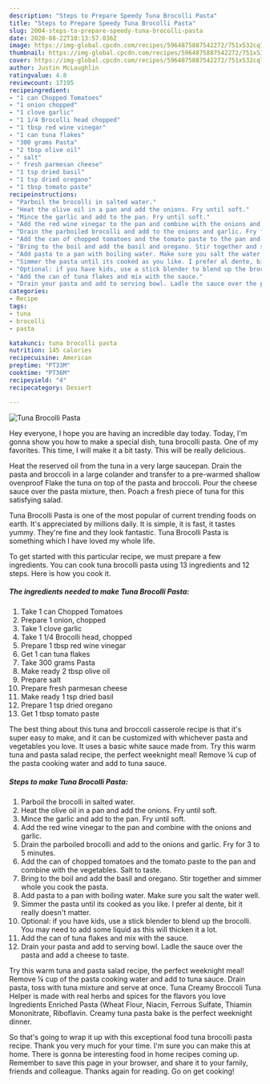 ```yaml
---
description: "Steps to Prepare Speedy Tuna Brocolli Pasta"
title: "Steps to Prepare Speedy Tuna Brocolli Pasta"
slug: 2004-steps-to-prepare-speedy-tuna-brocolli-pasta
date: 2020-08-22T10:13:57.036Z
image: https://img-global.cpcdn.com/recipes/5964875887542272/751x532cq70/tuna-brocolli-pasta-recipe-main-photo.jpg
thumbnail: https://img-global.cpcdn.com/recipes/5964875887542272/751x532cq70/tuna-brocolli-pasta-recipe-main-photo.jpg
cover: https://img-global.cpcdn.com/recipes/5964875887542272/751x532cq70/tuna-brocolli-pasta-recipe-main-photo.jpg
author: Justin McLaughlin
ratingvalue: 4.8
reviewcount: 17195
recipeingredient:
- "1 can Chopped Tomatoes"
- "1 onion chopped"
- "1 clove garlic"
- "1 1/4 Brocolli head chopped"
- "1 tbsp red wine vinegar"
- "1 can tuna flakes"
- "300 grams Pasta"
- "2 tbsp olive oil"
- " salt"
- " fresh parmesan cheese"
- "1 tsp dried basil"
- "1 tsp dried oregano"
- "1 tbsp tomato paste"
recipeinstructions:
- "Parboil the brocolli in salted water."
- "Heat the olive oil in a pan and add the onions. Fry until soft."
- "Mince the garlic and add to the pan. Fry until soft."
- "Add the red wine vinegar to the pan and combine with the onions and garlic."
- "Drain the parboiled brocolli and add to the onions and garlic. Fry for 3 to 5 minutes."
- "Add the can of chopped tomatoes and the tomato paste to the pan and combine with the vegetables. Salt to taste."
- "Bring to the boil and add the basil and oregano. Stir together and simmer whole you cook the pasta."
- "Add pasta to a pan with boiling water. Make sure you salt the water well."
- "Simmer the pasta until its cooked as you like. I prefer al dente, bit it really doesn&#39;t matter."
- "Optional: if you have kids, use a stick blender to blend up the brocolli. You may need to add some liquid as this will thicken it a lot."
- "Add the can of tuna flakes and mix with the sauce."
- "Drain your pasta and add to serving bowl. Ladle the sauce over the pasta and add a cheese to taste."
categories:
- Recipe
tags:
- tuna
- brocolli
- pasta

katakunci: tuna brocolli pasta 
nutrition: 145 calories
recipecuisine: American
preptime: "PT33M"
cooktime: "PT36M"
recipeyield: "4"
recipecategory: Dessert

---
```



![Tuna Brocolli Pasta](https://img-global.cpcdn.com/recipes/5964875887542272/751x532cq70/tuna-brocolli-pasta-recipe-main-photo.jpg)

Hey everyone, I hope you are having an incredible day today. Today, I'm gonna show you how to make a special dish, tuna brocolli pasta. One of my favorites. This time, I will make it a bit tasty. This will be really delicious.

Heat the reserved oil from the tuna in a very large saucepan. Drain the pasta and broccoli in a large colander and transfer to a pre-warmed shallow ovenproof Flake the tuna on top of the pasta and broccoli. Pour the cheese sauce over the pasta mixture, then. Poach a fresh piece of tuna for this satisfying salad.

Tuna Brocolli Pasta is one of the most popular of current trending foods on earth. It's appreciated by millions daily. It is simple, it is fast, it tastes yummy. They're fine and they look fantastic. Tuna Brocolli Pasta is something which I have loved my whole life.


To get started with this particular recipe, we must prepare a few ingredients. You can cook tuna brocolli pasta using 13 ingredients and 12 steps. Here is how you cook it.

<!--inarticleads1-->

##### The ingredients needed to make Tuna Brocolli Pasta:

1. Take 1 can Chopped Tomatoes
1. Prepare 1 onion, chopped
1. Take 1 clove garlic
1. Take 1 1/4 Brocolli head, chopped
1. Prepare 1 tbsp red wine vinegar
1. Get 1 can tuna flakes
1. Take 300 grams Pasta
1. Make ready 2 tbsp olive oil
1. Prepare  salt
1. Prepare  fresh parmesan cheese
1. Make ready 1 tsp dried basil
1. Prepare 1 tsp dried oregano
1. Get 1 tbsp tomato paste


The best thing about this tuna and broccoli casserole recipe is that it&#39;s super easy to make, and it can be customized with whichever pasta and vegetables you love. It uses a basic white sauce made from. Try this warm tuna and pasta salad recipe, the perfect weeknight meal! Remove ¼ cup of the pasta cooking water and add to tuna sauce. 

<!--inarticleads2-->

##### Steps to make Tuna Brocolli Pasta:

1. Parboil the brocolli in salted water.
1. Heat the olive oil in a pan and add the onions. Fry until soft.
1. Mince the garlic and add to the pan. Fry until soft.
1. Add the red wine vinegar to the pan and combine with the onions and garlic.
1. Drain the parboiled brocolli and add to the onions and garlic. Fry for 3 to 5 minutes.
1. Add the can of chopped tomatoes and the tomato paste to the pan and combine with the vegetables. Salt to taste.
1. Bring to the boil and add the basil and oregano. Stir together and simmer whole you cook the pasta.
1. Add pasta to a pan with boiling water. Make sure you salt the water well.
1. Simmer the pasta until its cooked as you like. I prefer al dente, bit it really doesn&#39;t matter.
1. Optional: if you have kids, use a stick blender to blend up the brocolli. You may need to add some liquid as this will thicken it a lot.
1. Add the can of tuna flakes and mix with the sauce.
1. Drain your pasta and add to serving bowl. Ladle the sauce over the pasta and add a cheese to taste.


Try this warm tuna and pasta salad recipe, the perfect weeknight meal! Remove ¼ cup of the pasta cooking water and add to tuna sauce. Drain pasta, toss with tuna mixture and serve at once. Tuna Creamy Broccoli Tuna Helper is made with real herbs and spices for the flavors you love Ingredients Enriched Pasta (Wheat Flour, Niacin, Ferrous Sulfate, Thiamin Mononitrate, Riboflavin. Creamy tuna pasta bake is the perfect weeknight dinner. 

So that's going to wrap it up with this exceptional food tuna brocolli pasta recipe. Thank you very much for your time. I'm sure you can make this at home. There is gonna be interesting food in home recipes coming up. Remember to save this page in your browser, and share it to your family, friends and colleague. Thanks again for reading. Go on get cooking!
